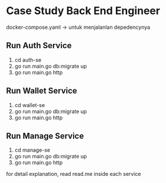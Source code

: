 # Case Study Back End Engineer

docker-compose.yaml -> untuk menjalanlan depedencynya


## Run Auth Service
1. cd auth-se 
2. go run main.go db:migrate up
3. go run main.go http


## Run Wallet Service
1. cd wallet-se  
2. go run main.go db:migrate up
3. go run main.go http


## Run Manage Service
1. cd manage-se  
2. go run main.go db:migrate up
3. go run main.go http


for detail explanation, read read.me inside each service